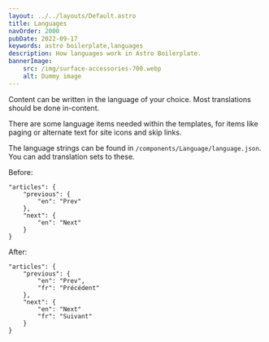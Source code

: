 ```yaml
---
layout: ../../layouts/Default.astro
title: Languages
navOrder: 2000
pubDate: 2022-09-17
keywords: astro boilerplate,languages
description: How languages work in Astro Boilerplate.
bannerImage:
    src: /img/surface-accessories-700.webp
    alt: Dummy image
---
```


Content can be written in the language of your choice. Most translations should be done in-content.

There are some language items needed within the templates, for items like paging or alternate text for site icons and skip links.

The language strings can be found in `/components/Language/language.json`. You can add translation sets to these.

Before:

```
"articles": {
	"previous": {
		"en": "Prev"
	},
	"next": {
		"en": "Next"
	}
}
```

After:

```
"articles": {
	"previous": {
		"en": "Prev",
		"fr": "Précédent"
	},
	"next": {
		"en": "Next"
		"fr": "Suivant"
	}
}
```